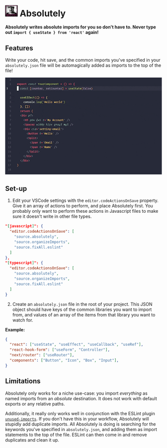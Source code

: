 # <img src="./absolutely.png" width="40" /> Absolutely

**Absolutely writes absolute imports for you so don't have to. Never type out `import { useState } from 'react'` again!**

## Features

Write your code, hit save, and the common imports you've specified in your `absolutely.json` file will be automagically added as imports to the top of the file!

![Absolutely in action](./in-action.gif)

## Set-up

1. Edit your VSCode settings with the `editor.codeActionsOnSave` property. Give it an array of actions to perform, and place Absolutely first. You probably only want to perform these actions in Javascript files to make sure it doesn't write in other file types.

```settings.json
"[javascript]": {
  "editor.codeActionsOnSave": [
    "source.absolutely",
    "source.organizeImports",
    "source.fixAll.eslint"
  ]
},
"[typescript]": {
  "editor.codeActionsOnSave": [
    "source.absolutely",
    "source.organizeImports",
    "source.fixAll.eslint"
  ]
}
```

2. Create an `absolutely.json` file in the root of your project. This JSON object should have keys of the common libraries you want to import from, and values of an array of the items from that library you want to watch for.

**Example:**

```absolutely.json
{
  "react": ["useState", "useEffect", "useCallback", "useRef"],
  "react-hook-form": ["useForm", "Controller"],
  "next/router": ["useRouter"],
  "components": ["Button", "Icon", "Box", "Input"],
}
```

## Limitations

Absolutely only works for a niche use-case: you import _everything_ as named imports from an _absolute_ destination. It does not work with default exports or any relative paths.

Additionally, it really only works well in conjunction with the ESLint plugin [`unused-imports`](https://www.npmjs.com/package/eslint-plugin-unused-imports). If you don't have this in your workflow, Absolutely will stupidly add duplicate imports. All Absolutely is doing is searching for the keywords you've specified in `absolutely.json`, and adding them as import statements to the top of the file. ESLint can then come in and remove duplicates and clean it up.
